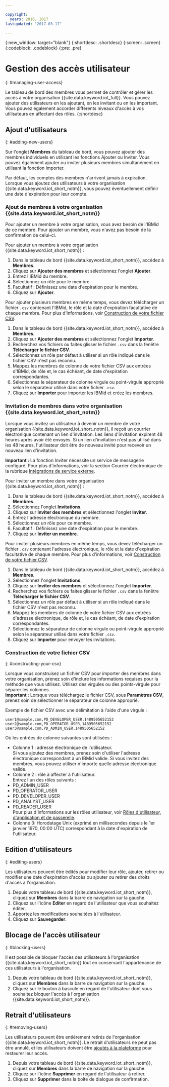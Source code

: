 ```yaml
---

copyright:
  years: 2016, 2017
lastupdated: "2017-03-17"

---
```


{:new_window: target="blank"}
{:shortdesc: .shortdesc}
{:screen: .screen}
{:codeblock: .codeblock}
{:pre: .pre}

# Gestion des accès utilisateur
{: #managing-user-access}

Le tableau de bord des membres vous permet de contrôler et gérer les accès à votre organisation {{site.data.keyword.iot_full}}. Vous pouvez ajouter des utilisateurs en les ajoutant, en les invitant<!--, registering--> ou en les important. Vous pouvez également accorder différents niveaux d'accès à vos utilisateurs en affectant des rôles.
{:shortdesc}

## Ajout d'utilisateurs
{: #adding-new-users}

Sur l'onglet **Membres** du tableau de bord, vous pouvez ajouter des membres individuels en utilisant les fonctions<!--Add, Invite, or Register-->  Ajouter ou Inviter. Vous pouvez également <!--add, invite, or register-->ajouter ou inviter plusieurs membres simultanément en utilisant la fonction Importer.

Par défaut, les comptes des membres n'arrivent jamais à expiration. Lorsque vous ajoutez des utilisateurs à votre organisation {{site.data.keyword.iot_short_notm}}, vous pouvez éventuellement définir une date d'expiration pour leur compte.

### Ajout de membres à votre organisation {{site.data.keyword.iot_short_notm}}

Pour ajouter un membre à votre organisation, vous avez besoin de l'IBMid de ce membre. Pour ajouter un membre, vous n'avez pas besoin de la confirmation de celui-ci.

Pour ajouter un membre à votre organisation {{site.data.keyword.iot_short_notm}} :
1. Dans le tableau de bord {{site.data.keyword.iot_short_notm}}, accédez à **Membres**.
2. Cliquez sur **Ajouter des membres** et sélectionnez l'onglet **Ajouter**.
3. Entrez l'IBMid du membre.
4. Sélectionnez un rôle pour le membre.
5. Facultatif : Définissez une date d'expiration pour le membre.
6. Cliquez sur **Ajouter**.

Pour ajouter plusieurs membres en même temps, vous devez télécharger un fichier `.csv` contenant l'IBMid, le rôle et la date d'expiration facultative de chaque membre. Pour plus d'informations, voir [Construction de votre fichier CSV](#constructing-your-csv).
1. Dans le tableau de bord {{site.data.keyword.iot_short_notm}}, accédez à **Membres**.
2. Cliquez sur **Ajouter des membres** et sélectionnez l'onglet **Importer**.
3. Recherchez vos fichiers ou faites glisser le fichier `.csv` dans la fenêtre **Télécharger le fichier CSV**.
4. Sélectionnez un rôle par défaut à utiliser si un rôle indiqué dans le fichier CSV n'est pas reconnu.
5. Mappez les membres de colonne de votre fichier CSV aux entrées d'IBMid, de rôle et, le cas échéant, de date d'expiration correspondantes.
6. Sélectionnez le séparateur de colonne virgule ou point-virgule approprié selon le séparateur utilisé dans votre fichier `.csv`.
7. Cliquez sur **Importer** pour importer les IBMid et créez les membres.


### Invitation de membres dans votre organisation {{site.data.keyword.iot_short_notm}}

Lorsque vous invitez un utilisateur à devenir un membre de votre organisation {{site.data.keyword.iot_short_notm}}, il reçoit un courrier électronique contenant un lien d'invitation. Les liens d'invitation expirent 48 heures après avoir été envoyés. Si un lien d'invitation n'est pas utilisé dans les 48 heures, l'utilisateur doit être de nouveau invité pour recevoir un nouveau lien d'invitation.

**Important :** La fonction Inviter nécessite un service de messagerie configuré. Pour plus d'informations, voir la section Courrier électronique de la rubrique [Intégrations de service externe](reference/extensions/index.html#email).

Pour inviter un membre dans votre organisation {{site.data.keyword.iot_short_notm}} :
1. Dans le tableau de bord {{site.data.keyword.iot_short_notm}}, accédez à **Membres**.
2. Sélectionnez l'onglet **Invitations**.
2. Cliquez sur **Inviter des membres** et sélectionnez l'onglet **Inviter**.
3. Entrez l'adresse électronique du membre.
4. Sélectionnez un rôle pour ce membre.
5. Facultatif : Définissez une date d'expiration pour le membre.
6. Cliquez sur **Inviter un membre**.

Pour inviter plusieurs membres en même temps, vous devez télécharger un fichier `.csv` contenant l'adresse électronique, le rôle et la date d'expiration facultative de chaque membre. Pour plus d'informations, voir [Construction de votre fichier CSV](#constructing-your-csv).
1. Dans le tableau de bord {{site.data.keyword.iot_short_notm}}, accédez à **Membres**.
2. Sélectionnez l'onglet **Invitations**.
2. Cliquez sur **Inviter des membres** et sélectionnez l'onglet **Importer**.
3. Recherchez vos fichiers ou faites glisser le fichier `.csv` dans la fenêtre **Télécharger le fichier CSV**.
4. Sélectionnez un rôle par défaut à utiliser si un rôle indiqué dans le fichier CSV n'est pas reconnu.
5. Mappez les membres de colonne de votre fichier CSV aux entrées d'adresse électronique, de rôle et, le cas échéant, de date d'expiration correspondantes.
6. Sélectionnez le séparateur de colonne virgule ou point-virgule approprié selon le séparateur utilisé dans votre fichier `.csv`.
7. Cliquez sur **Importer** pour envoyer les invitations.

<!-- ### Registering a member with your {{site.data.keyword.iot_short_notm}} organization

If your organization is using {{site.data.keyword.Bluemix_notm}} {{site.data.keyword.ssoshort}}, you can add individual members to your organization by registering them, which does not require an IBMid.

To register a member with your {{site.data.keyword.iot_short_notm}} organization:
1. In the {{site.data.keyword.iot_short_notm}} dashboard, go to **Members**.
2. Select the **Invitations** tab.
2. Click **Invite Members** and select **Invite**.
3. Enter the email address of the member.
4. Select a role for this member.
5. Enter the subject, realm name, and issuer.
   **Important:** Ensure that the `Subject`, `Realm Name`, and `Issuer` fields comply with the OpenID Connect recommendations and standards. For more information, see the [OpenID Connect ![External link icon](../../icons/launch-glyph.svg "External link icon")](http://openid.net/connect/){: new_window} website.
6. Optional: Set an expiry date for the member.
7. Click **Register Member**.

To register multiple members simultaneously, you must upload a CSV (`.csv`) file that contains the email address, role, subject, realm name, issuer, and the optional expiry date of each member.
1. In the {{site.data.keyword.iot_short_notm}} dashboard, go to **Access**.
2. Click **Add Member** and select **Import**.
3. Click **Bulk Register**.
4. Select a default role and ensure that the column numbers on your CSV file match the column numbers in the CSV settings.
5. Ensure the column separator in your CSV file matches the column separator in the CSV settings.
6. Click **Browse your files** or drag the CSV file into the **Upload CSV** window. -->

### Construction de votre fichier CSV
{: #constructing-your-csv}

Lorsque vous construisez un fichier CSV pour importer des membres dans votre organisation, prenez soin d'inclure les informations requises pour la méthode que vous utilisez. Utilisez des virgules ou des points-virgule pour séparer les colonnes.  
**Important :** Lorsque vous téléchargez le fichier CSV, sous **Paramètres CSV**, prenez soin de sélectionner le séparateur de colonne approprié.

Exemple de fichier CSV avec une délimitation à l'aide d'une virgule :  
```
user1@sample.com,PD_DEVELOPER_USER,1489505652152
user2@sample.com,PD_OPERATOR_USER,1489505652152
user3@sample.com,PD_ADMIN_USER,1489505652152
```

Où les entrées de colonne suivantes sont utilisées :  
- Colonne 1 : adresse électronique de l'utilisateur.  
Si vous ajoutez des membres, prenez soin d'utiliser l'adresse électronique correspondant à un IBMid valide. Si vous invitez des membres, vous pouvez utiliser n'importe quelle adresse électronique valide.
- Colonne 2 : rôle à affecter à l'utilisateur.  
Entrez l'un des rôles suivants :
 - PD_ADMIN_USER
 - PD_OPERATOR_USER
 - PD_DEVELOPER_USER
 - PD_ANALYST_USER
 - PD_READER_USER  
 Pour plus d'informations sur les rôles utilisateur, voir [Rôles d'utilisateur, d'application et de passerelle](roles_index.html#user_roles).
- Colonne 3: Horodatage Unix (exprimé en millisecondes depuis le 1er janvier 1970, 00:00 UTC) correspondant à la date d'expiration de l'utilisateur.

## Edition d'utilisateurs
{: #editing-users}

Les utilisateurs peuvent être édités pour modifier leur rôle, ajouter, retirer ou modifier une date d'expiration d'accès ou ajouter ou retirer des droits d'accès à l'organisation.

1. Depuis votre tableau de bord {{site.data.keyword.iot_short_notm}}, cliquez sur **Membres** dans la barre de navigation sur la gauche.
2. Cliquez sur l'icône **Editer** en regard de l'utilisateur que vous souhaitez éditer.
3. Apportez les modifications souhaitées à l'utilisateur.
4. Cliquez sur **Sauvegarder**.

## Blocage de l'accès utilisateur
{: #blocking-users}

Il est possible de bloquer l'accès des utilisateurs à l'organisation {{site.data.keyword.iot_short_notm}} tout en conservant l'appartenance de ces utilisateurs à l'organisation.

1. Depuis votre tableau de bord {{site.data.keyword.iot_short_notm}}, cliquez sur **Membres** dans la barre de navigation sur la gauche.
2. Cliquez sur le bouton à bascule en regard de l'utilisateur dont vous souhaitez bloquer l'accès à l'organisation {{site.data.keyword.iot_short_notm}}.


## Retrait d'utilisateurs
{: #removing-users}

Les utilisateurs peuvent être entièrement retirés de l'organisation {{site.data.keyword.iot_short_notm}}. Le retrait d'utilisateurs ne peut pas être annulé, et les utilisateurs doivent être [ajoutés à la plateforme](#adding-new-users) pour restaurer leur accès.

1. Depuis votre tableau de bord {{site.data.keyword.iot_short_notm}}, cliquez sur **Membres** dans la barre de navigation sur la gauche.
2. Cliquez sur l'icône **Supprimer** en regard de l'utilisateur à retirer.
3. Cliquez sur **Supprimer** dans la boîte de dialogue de confirmation.

